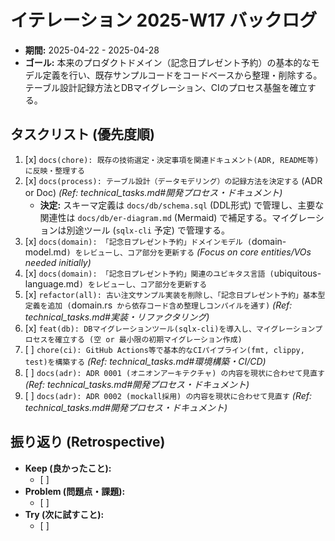 # イテレーション 2025-W17 バックログ

*   **期間:** 2025-04-22 - 2025-04-28
*   **ゴール:** 本来のプロダクトドメイン（記念日プレゼント予約）の基本的なモデル定義を行い、既存サンプルコードをコードベースから整理・削除する。テーブル設計記録方法とDBマイグレーション、CIのプロセス基盤を確立する。

## タスクリスト (優先度順)

1.  [x] `docs(chore): 既存の技術選定・決定事項を関連ドキュメント(ADR, README等)に反映・整理する`
2.  [x] `docs(process): テーブル設計（データモデリング）の記録方法を決定する` (ADR or Doc) *(Ref: technical_tasks.md#開発プロセス・ドキュメント)*
    *   **決定:** スキーマ定義は `docs/db/schema.sql` (DDL形式) で管理し、主要な関連性は `docs/db/er-diagram.md` (Mermaid) で補足する。マイグレーションは別途ツール (`sqlx-cli` 予定) で管理する。
3.  [x] `docs(domain): 「記念日プレゼント予約」ドメインモデル (`domain-model.md`) をレビューし、コア部分を更新する` *(Focus on core entities/VOs needed initially)*
4.  [x] `docs(domain): 「記念日プレゼント予約」関連のユビキタス言語 (`ubiquitous-language.md`) をレビューし、コア部分を更新する`
5.  [x] `refactor(all): 古い注文サンプル実装を削除し、「記念日プレゼント予約」基本型定義を追加 (`domain.rs` から依存コード含め整理しコンパイルを通す)` *(Ref: technical_tasks.md#実装・リファクタリング)*
6.  [x] `feat(db): DBマイグレーションツール(sqlx-cli)を導入し、マイグレーションプロセスを確立する (空 or 最小限の初期マイグレーション作成)`
7.  [ ] `chore(ci): GitHub Actions等で基本的なCIパイプライン(fmt, clippy, test)を構築する` *(Ref: technical_tasks.md#環境構築・CI/CD)*
8.  [ ] `docs(adr): ADR 0001 (オニオンアーキテクチャ) の内容を現状に合わせて見直す` *(Ref: technical_tasks.md#開発プロセス・ドキュメント)*
9.  [ ] `docs(adr): ADR 0002 (mockall採用) の内容を現状に合わせて見直す` *(Ref: technical_tasks.md#開発プロセス・ドキュメント)*

## 振り返り (Retrospective)

*   **Keep (良かったこと):**
    *   [ ]
*   **Problem (問題点・課題):**
    *   [ ]
*   **Try (次に試すこと):**
    *   [ ] 